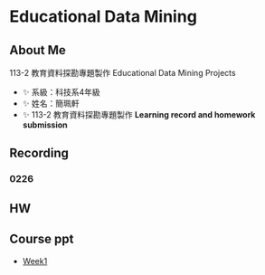 # Educational Data Mining
## About Me
113-2 教育資料探勘專題製作 Educational Data Mining Projects
- ✨ 系級：科技系4年級
- ✨ 姓名：簡珮軒
- ✨ 113-2 教育資料探勘專題製作 **Learning record and homework submission**
## Recording
### 0226 

## HW
## Course ppt
- [Week1](https://docs.google.com/presentation/d/1-G6M1bhl5N7r2uPmMR3QTBVqHi0T1gjOpmEFq62xqkA/edit#slide=id.g2749d2107be_0_16)
